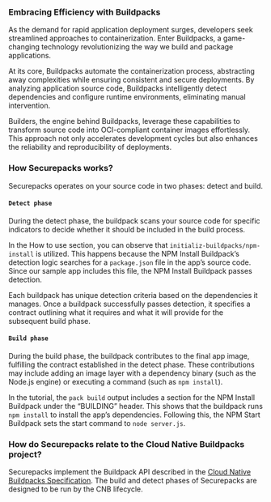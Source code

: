 ### Embracing Efficiency with Buildpacks 
As the demand for rapid application deployment surges, developers seek streamlined approaches to containerization. Enter Buildpacks, a game-changing technology revolutionizing the way we build and package applications. 

At its core, Buildpacks automate the containerization process, abstracting away complexities while ensuring consistent and secure deployments. By analyzing application source code, Buildpacks intelligently detect dependencies and configure runtime environments, eliminating manual intervention. 

Builders, the engine behind Buildpacks, leverage these capabilities to transform source code into OCI-compliant container images effortlessly. This approach not only accelerates development cycles but also enhances the reliability and reproducibility of deployments. 

### How Securepacks works?
Securepacks operates on your source code in two phases: detect and build.

#### ` Detect phase `
During the detect phase, the buildpack scans your source code for specific indicators to decide whether it should be included in the build process.

In the How to use section, you can observe that `initializ-buildpacks/npm-install` is utilized. This happens because the NPM Install Buildpack’s detection logic searches for a `package.json` file in the app’s source code. Since our sample app includes this file, the NPM Install Buildpack passes detection.

Each buildpack has unique detection criteria based on the dependencies it manages. Once a buildpack successfully passes detection, it specifies a contract outlining what it requires and what it will provide for the subsequent build phase.

#### ` Build phase `
During the build phase, the buildpack contributes to the final app image, fulfilling the contract established in the detect phase. These contributions may include adding an image layer with a dependency binary (such as the Node.js engine) or executing a command (such as `npm install`).

In the tutorial, the `pack build` output includes a section for the NPM Install Buildpack under the “BUILDING” header. This shows that the buildpack runs `npm install` to install the app’s dependencies. Following this, the NPM Start Buildpack sets the start command to `node server.js`.


### How do Securepacks relate to the Cloud Native Buildpacks project?
Securepacks implement the Buildpack API described in the [Cloud Native Buildpacks Specification](https://github.com/buildpacks/spec). The build and detect phases of Securepacks are designed to be run by the CNB lifecycle.
